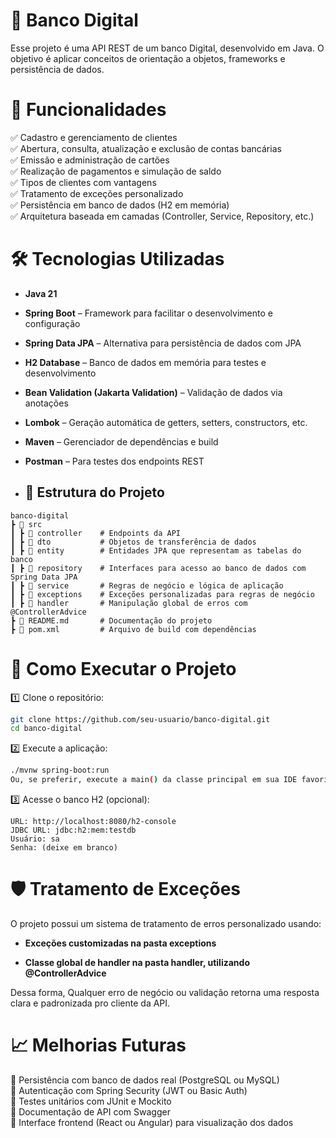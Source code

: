 
# 📌 Banco Digital

Esse projeto é uma API REST de um banco Digital, desenvolvido em Java. O objetivo é aplicar conceitos de orientação a objetos, frameworks e persistência de dados.


# 🚀 Funcionalidades

✅ Cadastro e gerenciamento de clientes  
✅ Abertura, consulta, atualização e exclusão de contas bancárias  
✅ Emissão e administração de cartões  
✅ Realização de pagamentos e simulação de saldo  
✅ Tipos de clientes com vantagens  
✅ Tratamento de exceções personalizado  
✅ Persistência em banco de dados (H2 em memória)  
✅ Arquitetura baseada em camadas (Controller, Service, Repository, etc.)

# 🛠️ Tecnologias Utilizadas
- **Java 21**
- **Spring Boot** – Framework para facilitar o desenvolvimento e configuração  
- **Spring Data JPA** – Alternativa para persistência de dados com JPA  
- **H2 Database** – Banco de dados em memória para testes e desenvolvimento  
- **Bean Validation (Jakarta Validation)** – Validação de dados via anotações  
- **Lombok** – Geração automática de getters, setters, constructors, etc.  
- **Maven** – Gerenciador de dependências e build  
- **Postman** – Para testes dos endpoints REST

- ## 📂 Estrutura do Projeto

```plaintext
banco-digital
┣ 📂 src
┃ ┣ 📂 controller    # Endpoints da API 
┃ ┣ 📂 dto           # Objetos de transferência de dados 
┃ ┣ 📂 entity        # Entidades JPA que representam as tabelas do banco 
┃ ┣ 📂 repository    # Interfaces para acesso ao banco de dados com Spring Data JPA
┃ ┣ 📂 service       # Regras de negócio e lógica de aplicação
┃ ┣ 📂 exceptions    # Exceções personalizadas para regras de negócio
┃ ┣ 📂 handler       # Manipulação global de erros com @ControllerAdvice
┣ 📄 README.md       # Documentação do projeto
┣ 📄 pom.xml         # Arquivo de build com dependências
```
# 🔧 Como Executar o Projeto
1️⃣ Clone o repositório:
```bash
git clone https://github.com/seu-usuario/banco-digital.git
cd banco-digital
```

2️⃣ Execute a aplicação:

```bash
./mvnw spring-boot:run
Ou, se preferir, execute a main() da classe principal em sua IDE favorita (IntelliJ, Eclipse, VS Code).
```

3️⃣ Acesse o banco H2 (opcional):
```
URL: http://localhost:8080/h2-console
JDBC URL: jdbc:h2:mem:testdb
Usuário: sa
Senha: (deixe em branco)
```

# 🛡️ Tratamento de Exceções

O projeto possui um sistema de tratamento de erros personalizado usando:

- **Exceções customizadas na pasta exceptions**

- **Classe global de handler na pasta handler, utilizando @ControllerAdvice**

Dessa forma, Qualquer erro de negócio ou validação retorna uma resposta clara e padronizada pro cliente da API.

# 📈 Melhorias Futuras

🔹 Persistência com banco de dados real (PostgreSQL ou MySQL)  
🔹 Autenticação com Spring Security (JWT ou Basic Auth)  
🔹 Testes unitários com JUnit e Mockito  
🔹 Documentação de API com Swagger  
🔹 Interface frontend (React ou Angular) para visualização dos dados  


